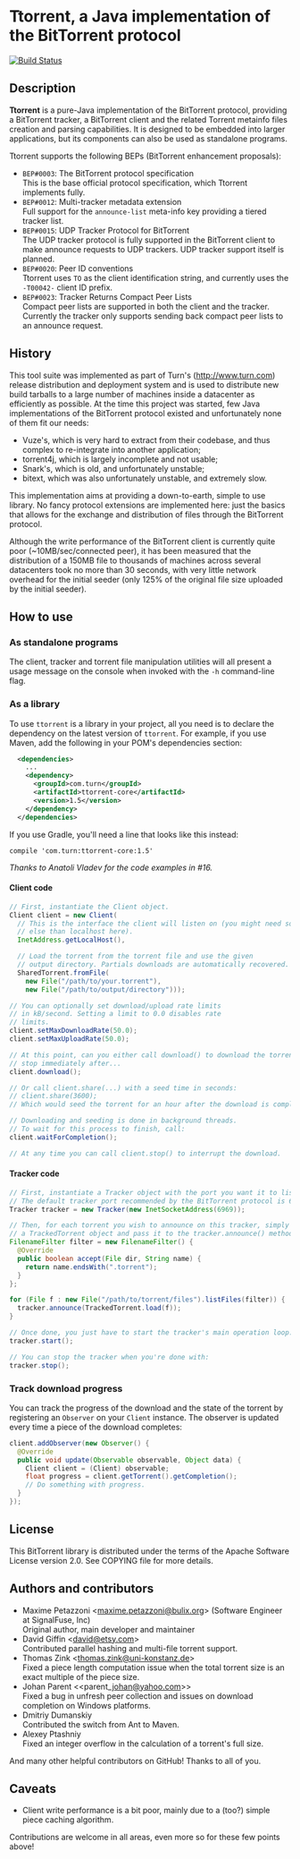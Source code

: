 Ttorrent, a Java implementation of the BitTorrent protocol
==========================================================

[![Build Status](https://travis-ci.org/mpetazzoni/ttorrent.png)](https://travis-ci.org/mpetazzoni/ttorrent)

Description
-----------

**Ttorrent** is a pure-Java implementation of the BitTorrent protocol,
providing a BitTorrent tracker, a BitTorrent client and the related Torrent
metainfo files creation and parsing capabilities. It is designed to be embedded
into larger applications, but its components can also be used as standalone
programs.

Ttorrent supports the following BEPs (BitTorrent enhancement proposals):

* `BEP#0003`: The BitTorrent protocol specification  
  This is the base official protocol specification, which Ttorrent implements
  fully.
* `BEP#0012`: Multi-tracker metadata extension  
  Full support for the `announce-list` meta-info key providing a tiered tracker
  list.
* `BEP#0015`: UDP Tracker Protocol for BitTorrent  
  The UDP tracker protocol is fully supported in the BitTorrent client to make
  announce requests to UDP trackers. UDP tracker support itself is planned.
* `BEP#0020`: Peer ID conventions  
  Ttorrent uses `TO` as the client identification string, and currently uses
  the `-T00042-` client ID prefix.
* `BEP#0023`: Tracker Returns Compact Peer Lists  
  Compact peer lists are supported in both the client and the tracker.
  Currently the tracker only supports sending back compact peer lists
  to an announce request.

History
-------

This tool suite was implemented as part of Turn's (http://www.turn.com) release
distribution and deployment system and is used to distribute new build tarballs
to a large number of machines inside a datacenter as efficiently as possible.
At the time this project was started, few Java implementations of the
BitTorrent protocol existed and unfortunately none of them fit our needs:

* Vuze's, which is very hard to extract from their codebase, and thus complex
to re-integrate into another application;
* torrent4j, which is largely incomplete and not usable;
* Snark's, which is old, and unfortunately unstable;
* bitext, which was also unfortunately unstable, and extremely slow.

This implementation aims at providing a down-to-earth, simple to use library.
No fancy protocol extensions are implemented here: just the basics that allows
for the exchange and distribution of files through the BitTorrent protocol.

Although the write performance of the BitTorrent client is currently quite poor
(~10MB/sec/connected peer), it has been measured that the distribution of a
150MB file to thousands of machines across several datacenters took no more
than 30 seconds, with very little network overhead for the initial seeder (only
125% of the original file size uploaded by the initial seeder).


How to use
----------

### As standalone programs

The client, tracker and torrent file manipulation utilities will all present a
usage message on the console when invoked with the ``-h`` command-line flag.

### As a library

To use ``ttorrent`` is a library in your project, all you need is to
declare the dependency on the latest version of ``ttorrent``. For
example, if you use Maven, add the following in your POM's dependencies
section:

```xml
  <dependencies>
    ...
    <dependency>
      <groupId>com.turn</groupId>
      <artifactId>ttorrent-core</artifactId>
      <version>1.5</version>
    </dependency>
  </dependencies>
```

If you use Gradle, you'll need a line that looks like this instead:

```
compile 'com.turn:ttorrent-core:1.5'
```

*Thanks to Anatoli Vladev for the code examples in #16.*

#### Client code

```java
// First, instantiate the Client object.
Client client = new Client(
  // This is the interface the client will listen on (you might need something
  // else than localhost here).
  InetAddress.getLocalHost(),

  // Load the torrent from the torrent file and use the given
  // output directory. Partials downloads are automatically recovered.
  SharedTorrent.fromFile(
    new File("/path/to/your.torrent"),
    new File("/path/to/output/directory")));

// You can optionally set download/upload rate limits
// in kB/second. Setting a limit to 0.0 disables rate
// limits.
client.setMaxDownloadRate(50.0);
client.setMaxUploadRate(50.0);

// At this point, can you either call download() to download the torrent and
// stop immediately after...
client.download();

// Or call client.share(...) with a seed time in seconds:
// client.share(3600);
// Which would seed the torrent for an hour after the download is complete.

// Downloading and seeding is done in background threads.
// To wait for this process to finish, call:
client.waitForCompletion();

// At any time you can call client.stop() to interrupt the download.
```

#### Tracker code

```java
// First, instantiate a Tracker object with the port you want it to listen on.
// The default tracker port recommended by the BitTorrent protocol is 6969.
Tracker tracker = new Tracker(new InetSocketAddress(6969));

// Then, for each torrent you wish to announce on this tracker, simply created
// a TrackedTorrent object and pass it to the tracker.announce() method:
FilenameFilter filter = new FilenameFilter() {
  @Override
  public boolean accept(File dir, String name) {
    return name.endsWith(".torrent");
  }
};

for (File f : new File("/path/to/torrent/files").listFiles(filter)) {
  tracker.announce(TrackedTorrent.load(f));
}

// Once done, you just have to start the tracker's main operation loop:
tracker.start();

// You can stop the tracker when you're done with:
tracker.stop();
```

### Track download progress

You can track the progress of the download and the state of the torrent
by registering an `Observer` on your `Client` instance. The observer is
updated every time a piece of the download completes:

```java
client.addObserver(new Observer() {
  @Override
  public void update(Observable observable, Object data) {
    Client client = (Client) observable;
    float progress = client.getTorrent().getCompletion();
    // Do something with progress.
  }
});
```

License
-------

This BitTorrent library is distributed under the terms of the Apache Software
License version 2.0. See COPYING file for more details.


Authors and contributors
------------------------

* Maxime Petazzoni <<maxime.petazzoni@bulix.org>> (Software Engineer at SignalFuse, Inc)  
  Original author, main developer and maintainer
* David Giffin <<david@etsy.com>>  
  Contributed parallel hashing and multi-file torrent support.
* Thomas Zink <<thomas.zink@uni-konstanz.de>>  
  Fixed a piece length computation issue when the total torrent size is an
  exact multiple of the piece size.
* Johan Parent <<parent\_johan@yahoo.com>>  
  Fixed a bug in unfresh peer collection and issues on download completion on
  Windows platforms.
* Dmitriy Dumanskiy  
  Contributed the switch from Ant to Maven.
* Alexey Ptashniy  
  Fixed an integer overflow in the calculation of a torrent's full size.

And many other helpful contributors on GitHub! Thanks to all of you.

Caveats
-------

* Client write performance is a bit poor, mainly due to a (too?) simple piece
  caching algorithm.

Contributions are welcome in all areas, even more so for these few points
above!
